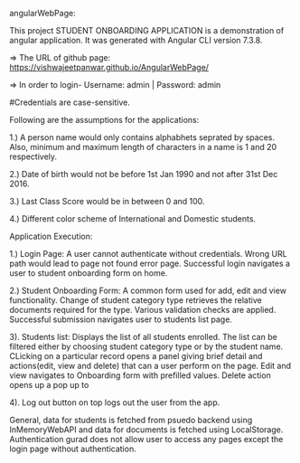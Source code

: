 angularWebPage:

This project STUDENT ONBOARDING APPLICATION is a demonstration of angular application. It was generated with Angular CLI version 7.3.8.

=> The URL of github page: https://vishwajeetpanwar.github.io/AngularWebPage/ 
 
=> In order to login- Username: admin | Password: admin

#Credentials are case-sensitive.
  
Following are the assumptions for the applications:

1.) A person name would only contains alphabhets seprated by spaces. Also, minimum and maximum length of characters in a name is 1 and 20 respectively.

2.) Date of birth would not be before 1st Jan 1990 and not after 31st Dec 2016.

3.) Last Class Score would be in between 0 and 100.

4.) Different color scheme of International and Domestic students.

Application Execution:

1.) Login Page: A user cannot authenticate without credentials. Wrong URL path would lead to page not found error page. Successful login navigates a user to student onboarding form on home.

2.) Student Onboarding Form: A common form used for add, edit and view functionality. Change of student category type retrieves the relative documents required for the type. Various validation checks are applied. Successful submission navigates user to students list page. 

3). Students list: Displays the list of all students enrolled. The list can be filtered either by choosing student category type or by the student name. CLicking on a particular record opens a panel giving brief detail and actions(edit, view and delete) that can a user perform on the page. Edit and view navigates to Onboarding form with prefilled values. Delete action opens up a pop up to 

4). Log out button on top logs out the user from the app.


General, data for students is fetched from psuedo backend using InMemoryWebAPI and data for documents is fetched using LocalStorage.
Authentication gurad does not allow user to access any pages except the login page without authentication. 

